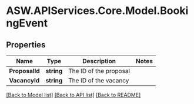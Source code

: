
# ASW.APIServices.Core.Model.BookingEvent

## Properties

Name | Type | Description | Notes
------------ | ------------- | ------------- | -------------
**ProposalId** | **string** | The ID of the proposal | 
**VacancyId** | **string** | The ID of the vacancy | 

[[Back to Model list]](../README.md#documentation-for-models)
[[Back to API list]](../README.md#documentation-for-api-endpoints)
[[Back to README]](../README.md)

